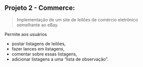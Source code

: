 ## Projeto 2 - Commerce:

> Implementação de um site de leilões de comércio eletrônico semelhante ao eBay.

Permite aos usuários

* postar listagens de leilões,
* fazer lances em listagens,
* comentar sobre essas listagens,
* adicionar listagens a uma “lista de observação”.
